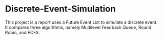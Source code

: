 # Discrete-Event-Simulation
This project is a report uses a Future Event List to simulate a discrete event. It compares three algorithms, namely Multilevel Feedback Queue, Round Robin, and FCFS.  
